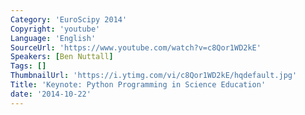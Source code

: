 ```yaml
---
Category: 'EuroScipy 2014'
Copyright: 'youtube'
Language: 'English'
SourceUrl: 'https://www.youtube.com/watch?v=c8Qor1WD2kE'
Speakers: [Ben Nuttall]
Tags: []
ThumbnailUrl: 'https://i.ytimg.com/vi/c8Qor1WD2kE/hqdefault.jpg'
Title: 'Keynote: Python Programming in Science Education'
date: '2014-10-22'
---
```

